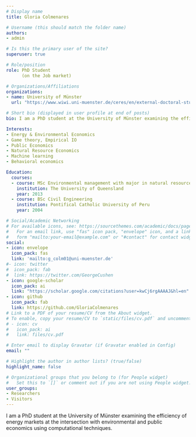 ```yaml
---
# Display name
title: Gloria Colmenares

# Username (this should match the folder name)
authors:
- admin

# Is this the primary user of the site?
superuser: true

# Role/position
role: PhD Student 
      (on the Job market)

# Organizations/Affiliations
organizations:
- name: University of Münster
  url: "https://www.wiwi.uni-muenster.de/ceres/en/external-doctoral-students"

# Short bio (displayed in user profile at end of posts)
bio: I am a PhD student at the University of Münster examining the efficiency of energy markets at the intersection with environmental and public economics using computational techniques.

Interests:
- Energy & Environmental Economics
- Game theory, Empirical IO
- Public Economics
- Natural Resource Economics
- Machine learning
- Behavioral economics

Education:
  courses:
  - course: MSc Environmental management with major in natural resource economics
    institution: The University of Queensland
    year: 2013
  - course: BSc Civil Engineering
    institution: Pontifical Catholic University of Peru
    year: 2004

# Social/Academic Networking
# For available icons, see: https://sourcethemes.com/academic/docs/page-builder/#icons
#   For an email link, use "fas" icon pack, "envelope" icon, and a link in the
#   form "mailto:your-email@example.com" or "#contact" for contact widget.
social:
- icon: envelope
  icon_pack: fas
  link: 'mailto:g_colm01@uni-muenster.de'
#- icon: twitter
#  icon_pack: fab
#  link: https://twitter.com/GeorgeCushen
- icon: google-scholar
  icon_pack: ai
  link: "https://scholar.google.com/citations?user=kwCj6rgAAAAJ&hl=en"
- icon: github
  icon_pack: fab
  link: https://github.com/GloriaColmenares
# Link to a PDF of your resume/CV from the About widget.
# To enable, copy your resume/CV to `static/files/cv.pdf` and uncomment the lines below.
# - icon: cv
#   icon_pack: ai
#   link: files/cv.pdf

# Enter email to display Gravatar (if Gravatar enabled in Config)
email: ""

# Highlight the author in author lists? (true/false)
highlight_name: false

# Organizational groups that you belong to (for People widget)
#   Set this to `[]` or comment out if you are not using People widget.
user_groups:
- Researchers
- Visitors
---
```


I am a PhD student at the University of Münster examining the efficiency of energy markets at the intersection with environmental and public economics using computational techniques.
